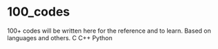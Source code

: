 # 100_codes
100+ codes will be written here for the reference and to learn. Based on languages and others.
C 
C++ 
Python
